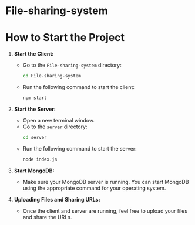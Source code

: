 # File-sharing-system
# How to Start the Project

1. **Start the Client:**
    - Go to the `File-sharing-system` directory:
      ```bash
      cd File-sharing-system
      ```
    - Run the following command to start the client:
      ```bash
      npm start
      ```

2. **Start the Server:**
    - Open a new terminal window.
    - Go to the `server` directory:
      ```bash
      cd server
      ```
    - Run the following command to start the server:
      ```bash
      node index.js
      ```

3. **Start MongoDB:**
    - Make sure your MongoDB server is running. You can start MongoDB using the appropriate command for your operating system.


4. **Uploading Files and Sharing URLs:**
    - Once the client and server are running, feel free to upload your files and share the URLs.

